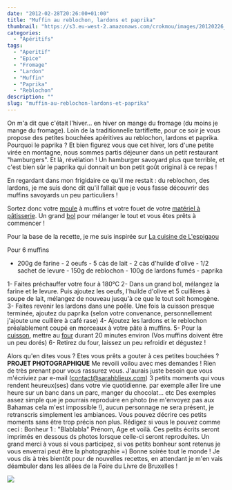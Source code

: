 ```yaml
---
date: "2012-02-28T20:26:00+01:00"
title: "Muffin au reblochon, lardons et paprika"
thumbnail: "https://s3.eu-west-2.amazonaws.com/crokmou/images/20120226_Muffin_reblochon_lardons_paprika_0048.jpg"
categories:
  - "Apéritifs"
tags:
  - "Aperitif"
  - "Epice"
  - "Fromage"
  - "Lardon"
  - "Muffin"
  - "Paprika"
  - "Reblochon"
description: ""
slug: "muffin-au-reblochon-lardons-et-paprika"
---
```


On m'a dit que c'était l'hiver... en hiver on mange du fromage (du moins je mange du fromage). Loin de la traditionnelle tartiflette, pour ce soir je vous propose des petites bouchées apéritives au reblochon, lardons et paprika. Pourquoi le paprika ? Et bien figurez vous que cet hiver, lors d'une petite virée en montagne, nous sommes partis déjeuner dans un petit restaurant "hamburgers". Et là, révélation ! Un hamburger savoyard plus que terrible, et c'est bien sûr le paprika qui donnait un bon petit goût original à ce repas !

En regardant dans mon frigidaire ce qu'il me restait : du reblochon, des lardons, je me suis donc dit qu'il fallait que je vous fasse découvrir des muffins savoyards un peu particuliers !

Sortez donc votre [moule](http://www.rueducommerce.fr/m/pl/malid:5325292) à muffins et votre fouet de votre [matériel à pâtisserie](http://www.rueducommerce.fr/m/pl/malid:12468605). Un grand [bol](http://www.rueducommerce.fr/m/pl/malid:4769881) pour mélanger le tout et vous êtes prêts à commencer !

Pour la base de la recette, je me suis inspirée sur [La cuisine de L'espigaou](http://la-cuisine-de-l.espigaou.over-blog.com/article-muffins-au-reblochon-88248637.html)

Pour 6 muffins

- 200g de farine - 2 oeufs - 5 càs de lait - 2 càs d'huilde d'olive - 1/2 sachet de levure - 150g de reblochon - 100g de lardons fumés - paprika

1- Faites préchauffer votre four à 180°C 2- Dans un grand bol, mélangez la farine et le levure. Puis ajoutez les oeufs, l'huilde d'olive et 5 cuillères à soupe de lait, mélangez de nouveau jusqu'à ce que le tout soit homogène. 3- Faites revenir les lardons dans une poêle. Une fois la cuisson presque terminée, ajoutez du paprika (selon votre convenance, personnellement j'ajoute une cuillère à café rase) 4- Ajoutez les lardons et le reblochon préalablement coupé en morceaux à votre pâte à muffins. 5- Pour la [cuisson](http://www.rueducommerce.fr/m/pl/malid:24), mettre au [four](http://www.rueducommerce.fr/m/pl/malid:9404136) durant 20 minutes environ (Vos muffins doivent être un peu dorés) 6- Retirez du four, laissez un peu refroidir et dégustez !

Alors qu'en dites vous ? Etes vous prêts a gouter à ces petites bouchées ? **PROJET PHOTOGRAPHIQUE** Me revoili voilou avec mes demandes ! Rien de très prenant pour vous rassurez vous. J'aurais juste besoin que vous m'écriviez par e-mail (contact@sarahblieux.com) 3 petits moments qui vous rendent heureux(ses) dans votre vie quotidienne. par exemple aller lire une heure sur un banc dans un parc, manger du chocolat... etc Des exemples assez simple que je pourrais reproduire en photo (ne m'envoyez pas aux Bahamas cela m'est impossible !), aucun personnage ne sera présent, je retranscris simplement les ambiances. Vous pouvez décrire ces petits moments sans être trop précis non plus. Rédigez si vous le pouvez comme ceci : Bonheur 1 : "Blablabla" Prénom, Age et voilà. Ces petits écrits seront imprimés en dessous ds photos lorsque celle-ci seront reproduites. Un grand merci à vous si vous participez, si vos petits bonheur sont retenus je vous enverrai peut être la photographie =) Bonne soirée tout le monde ! Je vous dis à très bientôt pour de nouvelles recettes, en attendant je m'en vais déambuler dans les allées de la Foire du Livre de Bruxelles !

[![](http://4.bp.blogspot.com/-2bLosyMFac4/TxhFg0sR2dI/AAAAAAAABec/Mzg1OnlXUmM/s1600/Signature+copie.jpg)](http://4.bp.blogspot.com/-2bLosyMFac4/TxhFg0sR2dI/AAAAAAAABec/Mzg1OnlXUmM/s1600/Signature+copie.jpg)